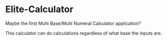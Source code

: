 # Elite-Calculator
Maybe the first Multi Base/Multi Numeral Calculator application?

This calculator can do calculations regardless of what base the inputs are.
